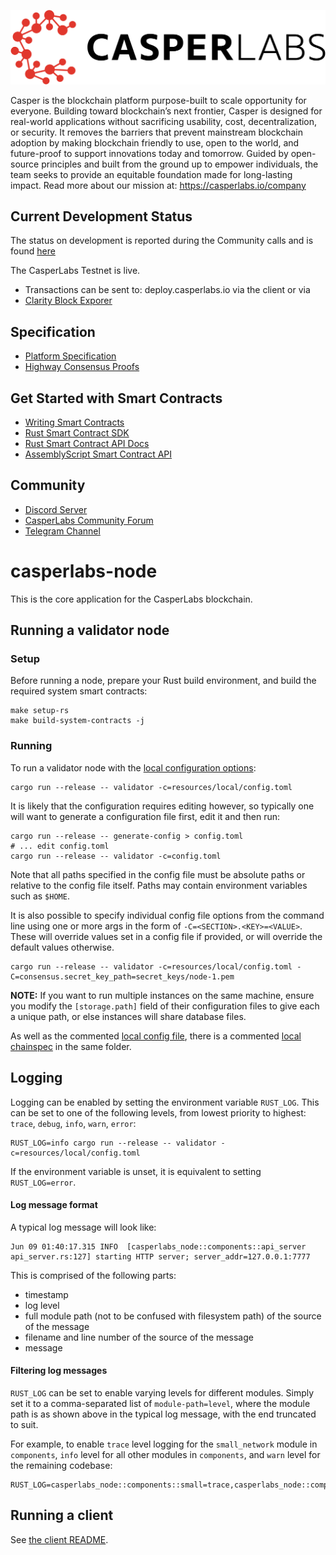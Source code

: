 [![LOGO](images/CasperLabs_Logo_Horizontal_RGB.png)](https://casperlabs.io/)

Casper is the blockchain platform purpose-built to scale opportunity for everyone. Building toward blockchain’s next frontier, Casper is designed for real-world applications without sacrificing usability, cost, decentralization, or security. It removes the barriers that prevent mainstream blockchain adoption by making blockchain friendly to use, open to the world, and future-proof to support innovations today and tomorrow. Guided by open-source principles and built from the ground up to empower individuals, the team seeks to provide an equitable foundation made for long-lasting impact. Read more about our mission at: https://casperlabs.io/company

## Current Development Status
The status on development is reported during the Community calls and is found [here](https://github.com/CasperLabs/Governance/wiki/Current-Status)

The CasperLabs Testnet is live.  
- Transactions can be sent to: deploy.casperlabs.io via the client or via 
- [Clarity Block Exporer](https://clarity.casperlabs.io)

## Specification

- [Platform Specification](https://techspec.casperlabs.io/en/latest/)
- [Highway Consensus Proofs](https://github.com/CasperLabs/highway/releases/latest)

## Get Started with Smart Contracts
- [Writing Smart Contracts](https://docs.casperlabs.io/en/latest/dapp-dev-guide/index.html)
- [Rust Smart Contract SDK](https://crates.io/crates/cargo-casperlabs)
- [Rust Smart Contract API Docs](https://docs.rs/casperlabs-contract/latest/casperlabs_contract/contract_api/index.html)
- [AssemblyScript Smart Contract API](https://www.npmjs.com/package/@casperlabs/contract)

## Community

- [Discord Server](https://discord.gg/mpZ9AYD)
- [CasperLabs Community Forum](https://forums.casperlabs.io/)
- [Telegram Channel](https://t.me/CasperLabs)

# casperlabs-node

This is the core application for the CasperLabs blockchain.

## Running a validator node

### Setup

Before running a node, prepare your Rust build environment, and build the required system smart contracts:

```
make setup-rs
make build-system-contracts -j
```

### Running

To run a validator node with the [local configuration options](resources/local/config.toml):

```
cargo run --release -- validator -c=resources/local/config.toml
```

It is likely that the configuration requires editing however, so typically one will want to generate a configuration
file first, edit it and then run:

```
cargo run --release -- generate-config > config.toml
# ... edit config.toml
cargo run --release -- validator -c=config.toml
```

Note that all paths specified in the config file must be absolute paths or relative to the config file itself.  Paths
may contain environment variables such as `$HOME`.

It is also possible to specify individual config file options from the command line using one or more args in the form
of `-C=<SECTION>.<KEY>=<VALUE>`.  These will override values set in a config file if provided, or will override the
default values otherwise.

```
cargo run --release -- validator -c=resources/local/config.toml -C=consensus.secret_key_path=secret_keys/node-1.pem
```

**NOTE:** If you want to run multiple instances on the same machine, ensure you modify the `[storage.path]` field of
their configuration files to give each a unique path, or else instances will share database files.

As well as the commented [local config file](resources/local/config.toml), there is a commented
[local chainspec](resources/local/chainspec.toml) in the same folder.

## Logging

Logging can be enabled by setting the environment variable `RUST_LOG`.  This can be set to one of the following levels,
from lowest priority to highest: `trace`, `debug`, `info`, `warn`, `error`:

```
RUST_LOG=info cargo run --release -- validator -c=resources/local/config.toml
```

If the environment variable is unset, it is equivalent to setting `RUST_LOG=error`.

#### Log message format

A typical log message will look like:

```
Jun 09 01:40:17.315 INFO  [casperlabs_node::components::api_server api_server.rs:127] starting HTTP server; server_addr=127.0.0.1:7777
```

This is comprised of the following parts:
* timestamp
* log level
* full module path (not to be confused with filesystem path) of the source of the message
* filename and line number of the source of the message
* message

#### Filtering log messages

`RUST_LOG` can be set to enable varying levels for different modules.  Simply set it to a comma-separated list of
`module-path=level`, where the module path is as shown above in the typical log message, with the end truncated to suit.

For example, to enable `trace` level logging for the `small_network` module in `components`, `info` level for all other
modules in `components`, and `warn` level for the remaining codebase:

```
RUST_LOG=casperlabs_node::components::small=trace,casperlabs_node::comp=info,warn
```

## Running a client

See [the client README](client/README.md).
